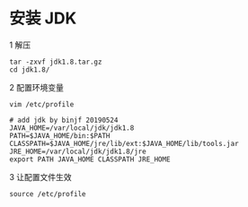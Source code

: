 # 安装 JDK

1 解压

```
tar -zxvf jdk1.8.tar.gz
cd jdk1.8/
```

2 配置环境变量

```
vim /etc/profile
```

```
# add jdk by binjf 20190524
JAVA_HOME=/var/local/jdk/jdk1.8
PATH=$JAVA_HOME/bin:$PATH
CLASSPATH=$JAVA_HOME/jre/lib/ext:$JAVA_HOME/lib/tools.jar
JRE_HOME=/var/local/jdk/jdk1.8/jre
export PATH JAVA_HOME CLASSPATH JRE_HOME
```

3 让配置文件生效

```
source /etc/profile
```

